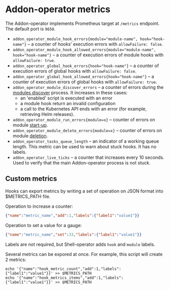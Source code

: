# Addon-operator metrics

The Addon-operator implements Prometheus target at `/metrics` endpoint. The default port is `9650`.

* `addon_operator_module_hook_errors{module="module-name", hook="hook-name"}` – a counter of hooks’ execution errors with `allowFailure: false`.
* `addon_operator_module_hook_allowed_errors{module="module-name", hook="hook-name"}` – a counter of execution errors of module hooks with `allowFailure: true`.
* `addon_operator_global_hook_errors{hook="hook-name"}` – a counter of execution errors of global hooks with `allowFailure: false`.
* `addon_operator_global_hook_allowed_errors{hook="hook-name"}` – a counter of execution errors of global hooks with `allowFailure: true`.
* `addon_operator_module_discover_errors` – a counter of errors during the [modules discover](LIFECYCLE.md#modules-discover) process. It increases in these cases:
  * an 'enabled' script is executed with an error
  * a module hook return an invalid configuration
  * a call to the Kubernetes API ends with an error (for example, retrieving Helm releases).
* `addon_operator_module_run_errors{module=x}` – counter of errors on module [start-up](LIFECYCLE.md#modules-lifecycle).
* `addon_operator_module_delete_errors{module=x}` – counter of errors on module [deletion](LIFECYCLE.md#modules-lifecycle).
* `addon_operator_tasks_queue_length` – an indicator of a working queue length. This metric can be used to warn about stuck hooks. It has no labels.
* `addon_operator_live_ticks` – a counter that increases every 10 seconds. Used to verify that the main Addon-operator process is not stuck.

## Custom metrics

Hooks can export metrics by writing a set of operation on JSON format into $METRICS_PATH file.

Operation to increase a counter:

```json
{"name":"metric_name","add":1,"labels":{"label1":"value1"}}
```

Operation to set a value for a gauge:

```json
{"name":"metric_name","set":33,"labels":{"label1":"value1"}}
```

Labels are not required, but Shell-operator adds `hook` and `module` labels.

Several metrics can be expored at once. For example, this script will create 2 metrics:

```
echo '{"name":"hook_metric_count","add":1,"labels":{"label1":"value1"}}' >> $METRICS_PATH
echo '{"name":"hook_metrics_items","add":1,"labels":{"label1":"value1"}}' >> $METRICS_PATH
```
